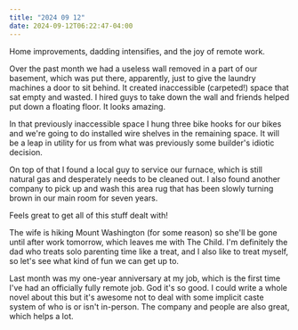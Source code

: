 ```yaml
---
title: "2024 09 12"
date: 2024-09-12T06:22:47-04:00
---
```


Home improvements, dadding intensifies, and the joy of remote work.

Over the past month we had a useless wall removed in a part of our basement,
which was put there, apparently, just to give the laundry machines a door to sit
behind. It created inaccessible (carpeted!) space that sat empty and wasted. I
hired guys to take down the wall and friends helped put down a floating floor.
It looks amazing.

In that previously inaccessible space I hung three bike hooks for our bikes and
we're going to do installed wire shelves in the remaining space. It will be a
leap in utility for us from what was previously some builder's idiotic decision.

On top of that I found a local guy to service our furnace, which is still
natural gas and desperately needs to be cleaned out. I also found another
company to pick up and wash this area rug that has been slowly turning brown in
our main room for seven years.

Feels great to get all of this stuff dealt with!

The wife is hiking Mount Washington (for some reason) so she'll be gone until
after work tomorrow, which leaves me with The Child. I'm definitely the dad who
treats solo parenting time like a treat, and I also like to treat myself, so
let's see what kind of fun we can get up to.

Last month was my one-year anniversary at my job, which is the first time I've
had an officially fully remote job. God it's so good. I could write a whole
novel about this but it's awesome not to deal with some implicit caste system of
who is or isn't in-person. The company and people are also great, which helps a
lot.
